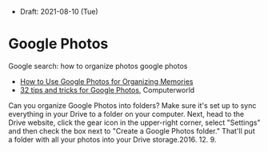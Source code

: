 * Draft: 2021-08-10 (Tue)

# Google Photos

Google search: how to organize photos google photos
* [How to Use Google Photos for Organizing Memories](https://www.organizingphotos.net/google-photos-organizing-memories/)
* [32 tips and tricks for Google Photos](https://www.computerworld.com/article/3148245/32-tips-and-tricks-for-google-photos.html), Computerworld

Can you organize Google Photos into folders?
Make sure it's set up to sync everything in your Drive to a folder on your computer. Next, head to the Drive website, click the gear icon in the upper-right corner, select "Settings" and then check the box next to "Create a Google Photos folder." That'll put a folder with all your photos into your Drive storage.2016. 12. 9.
